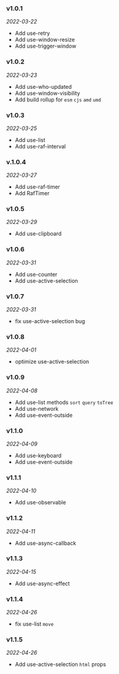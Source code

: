 ### v1.0.1

_2022-03-22_

* Add use-retry
* Add use-window-resize
* Add use-trigger-window

### v1.0.2

_2022-03-23_

* Add use-who-updated
* Add use-window-visibility
* Add build rollup for `esm` `cjs` `amd` `umd`

### v1.0.3

_2022-03-25_

* Add use-list
* Add use-raf-interval

### v.1.0.4

_2022-03-27_

* Add use-raf-timer
* Add RafTimer

### v1.0.5

_2022-03-29_

* Add use-clipboard

### v1.0.6

_2022-03-31_

* Add use-counter
* Add use-active-selection

### v1.0.7

_2022-03-31_

* fix use-active-selection bug

### v1.0.8

_2022-04-01_

* optimize use-active-selection

### v1.0.9

_2022-04-08_

* Add use-list methods `sort` `query` `toTree`
* Add use-network
* Add use-event-outside

### v1.1.0

_2022-04-09_

* Add use-keyboard
* Add use-event-outside
  
### v1.1.1

_2022-04-10_

* Add use-observable
  
### v1.1.2

_2022-04-11_

* Add use-async-callback

### v1.1.3

_2022-04-15_

* Add use-async-effect

### v1.1.4

_2022-04-26_

* fix use-list `move`

### v1.1.5

_2022-04-26_

* Add use-active-selection `html` props
